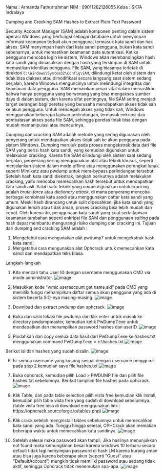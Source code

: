 Nama : Armanda Fathurrahman
NIM : 09011282126055
Kelas : SK7A Indralaya

Dumping and Cracking SAM Hashes to Extract Plain Text Password

 Security Account Manager (SAM) adalah komponen penting dalam sistem operasi Windows yang berfungsi sebagai database untuk menyimpan informasi keamanan terkait akun pengguna, termasuk kata sandi dan hak akses. SAM menyimpan hash dari kata sandi pengguna, bukan kata sandi sebenarnya, untuk memastikan keamanan data autentikasi. Ketika pengguna mencoba login ke sistem, Windows akan membandingkan hash kata sandi yang dimasukkan dengan hash yang tersimpan di SAM untuk memastikan identitas pengguna. File SAM, yang biasanya terletak di direktori `C:\Windows\System32\Config\SAM`, dilindungi ketat oleh sistem dan tidak bisa diakses atau dimodifikasi secara langsung saat sistem sedang berjalan, karena Windows menguncinya untuk melindungi integritas dan keamanan data pengguna. SAM memainkan peran vital dalam memastikan bahwa hanya pengguna yang berwenang yang bisa mengakses sumber daya di dalam sistem, dan karena sifat pentingnya, file SAM sering menjadi target serangan bagi peretas yang berusaha mendapatkan akses tidak sah ke akun pengguna. Untuk mencegah akses yang tidak sah, Windows menggunakan beberapa lapisan perlindungan, termasuk enkripsi dan pembatasan akses pada file SAM, sehingga peretas tidak bisa dengan mudah memanipulasi atau mencurinya.
 
Dumping dan cracking SAM adalah metode yang sering digunakan oleh penyerang untuk mendapatkan akses tidak sah ke akun pengguna pada sistem Windows. Dumping merujuk pada proses mengekstrak data dari file SAM yang berisi hash kata sandi, yang kemudian digunakan untuk melakukan cracking. Karena file SAM dilindungi oleh sistem saat sedang berjalan, penyerang sering menggunakan alat atau teknik khusus, seperti menjalankan sistem dalam mode offline atau menggunakan perangkat lunak seperti Mimikatz atau pwdump untuk mem-bypass perlindungan tersebut. Setelah hash kata sandi diekstrak, langkah berikutnya adalah melakukan cracking, yaitu mencoba memecahkan hash tersebut untuk mendapatkan kata sandi asli. Salah satu teknik yang umum digunakan untuk cracking adalah *brute-force* atau *dictionary attack*, di mana penyerang mencoba berbagai kombinasi kata sandi atau menggunakan daftar kata sandi yang umum. Meski hash dirancang untuk sulit dipecahkan, jika kata sandi yang digunakan lemah atau tidak aman, proses cracking bisa lebih mudah dan cepat. Oleh karena itu, penggunaan kata sandi yang kuat serta lapisan keamanan tambahan seperti enkripsi file SAM dan penggunaan *salting* pada hash dapat membantu mengurangi risiko dumping dan cracking ini.
Tujuan dari dumping and cracking SAM adalah :
1.	Mengetahui cara mengunakan alat pwdump7 untuk mengekstrak hash kata sandi.
2.	Mengetahui cara mengunakan alat Ophcrack untuk memecahkan kata sandi dan mendapatkan teks biasa.

Langkah-langkah

1.	Kita mencari tahu User ID dengan username menggunakan CMD via mode administrator.
![image](https://github.com/user-attachments/assets/66dd3970-2e89-44af-9ea0-5ce013405c71)

2.	Masukkan kode “wmic useraccount get name,sid” pada CMD yang memiliki fungsi menampilkan daftar semua akun pengguna yang ada di sistem beserta SID-nya masing-masing.
![image](https://github.com/user-attachments/assets/63f2f13f-9977-4184-9faa-8f56bf68daf4)

3.	Download dan extract pwdump dan ophcrack.
![image](https://github.com/user-attachments/assets/81acbdb5-71ea-4377-bac1-ebe115a9236d)

4.	Buka dan salin lokasi file pwdump dan klik enter untuk masuk ke directory pwdumpmaster, kemudian ketik PwDump7.exe untuk mendapatkan dan menampilkan password hashes dan userID.
![image](https://github.com/user-attachments/assets/b766267a-16d9-4ced-94c3-e8875bbe361a)

5.	Pindahkan dan copy semua data hasil dari PwDump7.exe ke hashes.txt menggunakan command PwDump7.exe > c:\hashes.txt
![image](https://github.com/user-attachments/assets/f0d0f61b-ea04-4f31-b072-7269fac06ec6)

Berikut isi dari hashes yang sudah disalin.
![image](https://github.com/user-attachments/assets/844a111c-13a6-401b-a86e-4acb89e22882)

6.	Isi semua username yang kosong sesuai dengan username pengguna pada step 2 kemudian save file hashes.txt
![image](https://github.com/user-attachments/assets/48b96c42-0dcc-4b6c-a1cd-725f633ed60e)

7.	Buka ophcrack, kemudian pilih Load > PWDUMP file dan pilih file hashes.txt sebelumnya.
Berikut tampilan file hashes pada ophcrack.
![image](https://github.com/user-attachments/assets/1a2618b0-a5c4-407c-b7a6-c848595606cc)

8.	Klik Table, dan pada table selection pilih vista free kemudian klik install, kemudian pilih table vista free yang sudah di download sebelumnya. (table vista free bisa di download menggunakan link : https://ophcrack.sourceforge.io/tables.php)
![image](https://github.com/user-attachments/assets/873f570e-ff5b-4908-822d-11e0e5ae1953)
 
9.	Klik crack setelah menginstall tables sebelumnya untuk memecahkan kata sandi yang ada. Tunggu hingga selesai, OPHCrack akan memakan beberapa waktu untuk memecahkan kata sandinya. 
![image](https://github.com/user-attachments/assets/aa0f4dff-1825-4db9-86ca-1be62b8788b5)
 
10.	Setelah selesai maka password akan tampil, Jika hasilnya menunjukkan not found maka kemungkinan besar karena windows 10 terbaru secara default tidak lagi menyimpan password di hash LM karena kurang aman atau bisa juga karena beberapa akun (seperti "Guest" atau "DefaultAccount") mungkin tidak memiliki password atau sedang tidak aktif, sehingga Ophcrack tidak menemukan apa-apa.
![image](https://github.com/user-attachments/assets/ba75ecd7-22fc-4909-9b34-c48eaead48f5)

